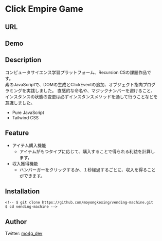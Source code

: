 # Click Empire Game
## URL

## Demo
<!-- ![demo](https://user-images.githubusercontent.com/77483402/117644473-78017580-b1c4-11eb-97a3-885b3dbccc82.gif) -->

## Description
コンピュータサイエンス学習プラットフォーム、Recursion CSの課題作品です。  
素のJavaScriptで、DOMの生成とClickEventの追加、オブジェクト指向プログラミングを実践しました。
直感的な命名や、マジックナンバーを避けること、インスタンスの状態の変更は必ずインスタンスメソッドを通して行うことなどを意識しました。

- Pure JavaScript
- Tailwind CSS

## Feature
- アイテム購入機能
  - アイテムがもつタイプに応じて、購入することで得られる利益を計算します。
- 収入獲得機能
  - ハンバーガーをクリックするか、１秒経過するごとに、収入を得ることができます。
  
## Installation
```
<!-- $ git clone https://github.com/moyongkexing/vending-machine.git
$ cd vending-machine -->
```

## Author
Twitter: [mo4g_dev](https://twitter.com/mo4g_dev)
